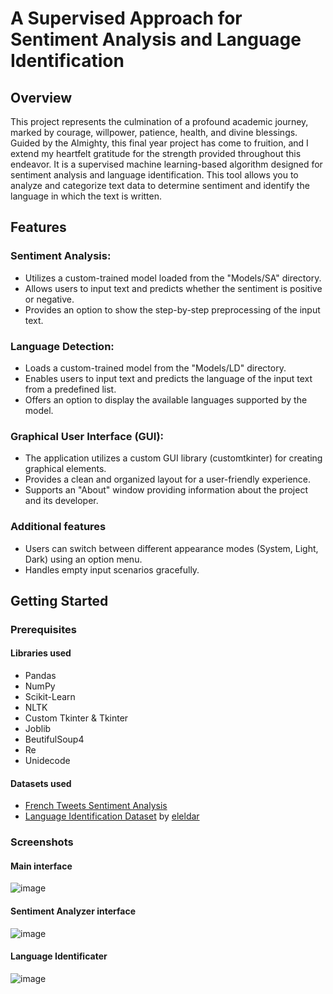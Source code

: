 # A Supervised Approach for Sentiment Analysis and Language Identification
## Overview
   This project represents the culmination of a profound academic journey, marked by courage, willpower, patience, health, and divine blessings. Guided by the Almighty, this final year project has come to fruition, and I extend my heartfelt gratitude for the strength provided throughout this endeavor.
   It is a supervised machine learning-based algorithm designed for sentiment analysis and language identification. This tool allows you to analyze and categorize text data to determine sentiment and identify the language in which the text is written.
## Features
### Sentiment Analysis:
- Utilizes a custom-trained model loaded from the "Models/SA" directory.
- Allows users to input text and predicts whether the sentiment is positive or negative.
- Provides an option to show the step-by-step preprocessing of the input text.
### Language Detection:
- Loads a custom-trained model from the "Models/LD" directory.
- Enables users to input text and predicts the language of the input text from a predefined list.
- Offers an option to display the available languages supported by the model.
### Graphical User Interface (GUI):
- The application utilizes a custom GUI library (customtkinter) for creating graphical elements.
- Provides a clean and organized layout for a user-friendly experience.
- Supports an "About" window providing information about the project and its developer.
### Additional features
- Users can switch between different appearance modes (System, Light, Dark) using an option menu.
- Handles empty input scenarios gracefully.
## Getting Started
### Prerequisites
#### Libraries used
- Pandas
- NumPy
- Scikit-Learn
- NLTK
- Custom Tkinter & Tkinter
- Joblib
- BeutifulSoup4
- Re
- Unidecode
#### Datasets used
- [French Tweets Sentiment Analysis](https://www.kaggle.com/datasets/hbaflast/french-twitter-sentiment-analysis)
- [Language Identification Dataset](https://huggingface.co/eleldar/language-detection) by [eleldar](https://github.com/eleldar)
### Screenshots
#### Main interface
![image](https://github.com/mohamed-ameziane/PFE_NLP_SA_LD/assets/101048697/6b26942f-e77c-49e9-adc5-68a398d7b4d5)
#### Sentiment Analyzer interface
![image](https://github.com/mohamed-ameziane/PFE_NLP_SA_LD/assets/101048697/a015b7dc-f53b-4494-ac03-c7d1d90c7d1b)
#### Language Identificater
![image](https://github.com/mohamed-ameziane/PFE_NLP_SA_LD/assets/101048697/8f0f0791-64be-4cc2-bff7-7cbaf1bf9806)







